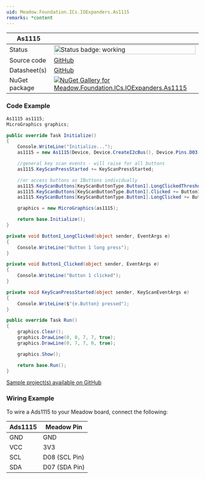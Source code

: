 ```yaml
---
uid: Meadow.Foundation.ICs.IOExpanders.As1115
remarks: *content
---
```


| As1115 | |
|--------|--------|
| Status | <img src="https://img.shields.io/badge/Working-brightgreen" style="width: auto; height: -webkit-fill-available;" alt="Status badge: working" /> |
| Source code | [GitHub](https://github.com/WildernessLabs/Meadow.Foundation/tree/main/Source/Meadow.Foundation.Peripherals/ICs.IOExpanders.As1115) |
| Datasheet(s) | [GitHub](https://github.com/WildernessLabs/Meadow.Foundation/tree/main/Source/Meadow.Foundation.Peripherals/ICs.IOExpanders.As1115/Datasheet) |
| NuGet package | <a href="https://www.nuget.org/packages/Meadow.Foundation.ICs.IOExpanders.As1115/" target="_blank"><img src="https://img.shields.io/nuget/v/Meadow.Foundation.ICs.IOExpanders.As1115.svg?label=Meadow.Foundation.ICs.IOExpanders.As1115" alt="NuGet Gallery for Meadow.Foundation.ICs.IOExpanders.As1115" /></a> |

### Code Example

```csharp
As1115 as1115;
MicroGraphics graphics;

public override Task Initialize()
{
    Console.WriteLine("Initialize...");
    as1115 = new As1115(Device, Device.CreateI2cBus(), Device.Pins.D03);

    //general key scan events - will raise for all buttons
    as1115.KeyScanPressStarted += KeyScanPressStarted;

    //or access buttons as IButtons individually
    as1115.KeyScanButtons[KeyScanButtonType.Button1].LongClickedThreshold = TimeSpan.FromSeconds(1);
    as1115.KeyScanButtons[KeyScanButtonType.Button1].Clicked += Button1_Clicked;
    as1115.KeyScanButtons[KeyScanButtonType.Button1].LongClicked += Button1_LongClicked; ;

    graphics = new MicroGraphics(as1115);

    return base.Initialize();
}

private void Button1_LongClicked(object sender, EventArgs e)
{
    Console.WriteLine("Button 1 long press");
}

private void Button1_Clicked(object sender, EventArgs e)
{
    Console.WriteLine("Button 1 clicked");
}

private void KeyScanPressStarted(object sender, KeyScanEventArgs e)
{
    Console.WriteLine($"{e.Button} pressed");
}

public override Task Run()
{
    graphics.Clear();
    graphics.DrawLine(0, 0, 7, 7, true);
    graphics.DrawLine(0, 7, 7, 0, true);

    graphics.Show();

    return base.Run();
}

```

[Sample project(s) available on GitHub](https://github.com/WildernessLabs/Meadow.Foundation/tree/main/Source/Meadow.Foundation.Peripherals/ICs.IOExpanders.As1115/Samples/As1115_Sample)

### Wiring Example

To wire a Ads1115 to your Meadow board, connect the following:

| Ads1115  | Meadow Pin    |
|---------|---------------|
| GND     | GND           |
| VCC     | 3V3           |
| SCL     | D08 (SCL Pin) |
| SDA     | D07 (SDA Pin) |
